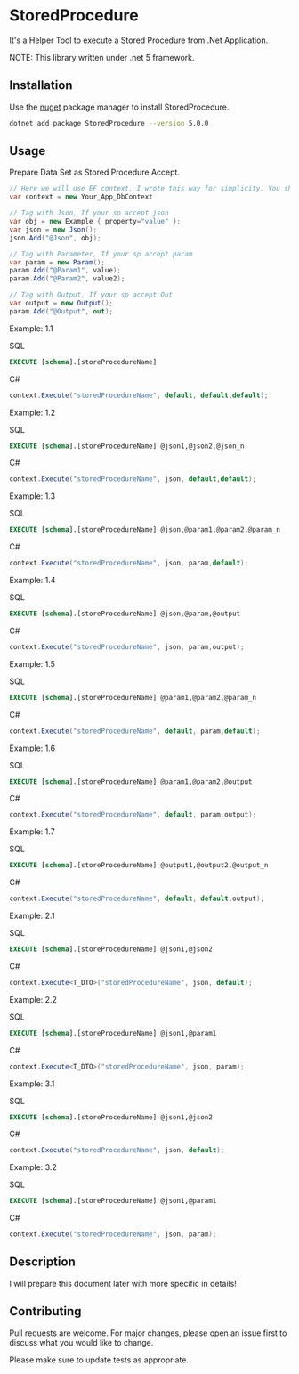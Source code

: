# StoredProcedure

It's a Helper Tool to execute a Stored Procedure from .Net Application.

NOTE: This library written under .net 5 framework.

## Installation

Use the [nuget](https://www.nuget.org/packages/StoredProcedure/) package manager to install StoredProcedure.

```bash
dotnet add package StoredProcedure --version 5.0.0
```

## Usage
Prepare Data Set as Stored Procedure Accept.
```csharp
// Here we will use EF context, I wrote this way for simplicity. You should follow EF default DI rules
var context = new Your_App_DbContext
```
```csharp
// Tag with Json, If your sp accept json
var obj = new Example { property="value" };
var json = new Json();
json.Add("@Json", obj);
```
```csharp
// Tag with Parameter, If your sp accept param
var param = new Param();
param.Add("@Param1", value);
param.Add("@Param2", value2);
```
```csharp
// Tag with Output, If your sp accept Out
var output = new Output();
param.Add("@Output", out);
```
Example: 1.1

SQL
```sql
EXECUTE [schema].[storeProcedureName]
```
C#
```csharp
context.Execute("storedProcedureName", default, default,default);
```
Example: 1.2

SQL
```sql
EXECUTE [schema].[storeProcedureName] @json1,@json2,@json_n
```
C#
```csharp
context.Execute("storedProcedureName", json, default,default);
```
Example: 1.3

SQL
```sql
EXECUTE [schema].[storeProcedureName] @json,@param1,@param2,@param_n
```
C#
```csharp
context.Execute("storedProcedureName", json, param,default);
```
Example: 1.4

SQL
```sql
EXECUTE [schema].[storeProcedureName] @json,@param,@output
```
C#
```csharp
context.Execute("storedProcedureName", json, param,output);
```
Example: 1.5

SQL
```sql
EXECUTE [schema].[storeProcedureName] @param1,@param2,@param_n
```
C#
```csharp
context.Execute("storedProcedureName", default, param,default);
```
Example: 1.6

SQL
```sql
EXECUTE [schema].[storeProcedureName] @param1,@param2,@output
```
C#
```csharp
context.Execute("storedProcedureName", default, param,output);
```
Example: 1.7

SQL
```sql
EXECUTE [schema].[storeProcedureName] @output1,@output2,@output_n
```
C#
```csharp
context.Execute("storedProcedureName", default, default,output);

```

Example: 2.1

SQL
```sql
EXECUTE [schema].[storeProcedureName] @json1,@json2
```
C#
```csharp
context.Execute<T_DTO>("storedProcedureName", json, default);

```
Example: 2.2

SQL
```sql
EXECUTE [schema].[storeProcedureName] @json1,@param1
```
C#
```csharp
context.Execute<T_DTO>("storedProcedureName", json, param);

```
Example: 3.1

SQL
```sql
EXECUTE [schema].[storeProcedureName] @json1,@json2
```
C#
```csharp
context.Execute("storedProcedureName", json, default);

```
Example: 3.2

SQL
```sql
EXECUTE [schema].[storeProcedureName] @json1,@param1
```
C#
```csharp
context.Execute("storedProcedureName", json, param);

```

## Description
I will prepare this document later with more specific in details!

## Contributing
Pull requests are welcome. For major changes, please open an issue first to discuss what you would like to change.

Please make sure to update tests as appropriate.
